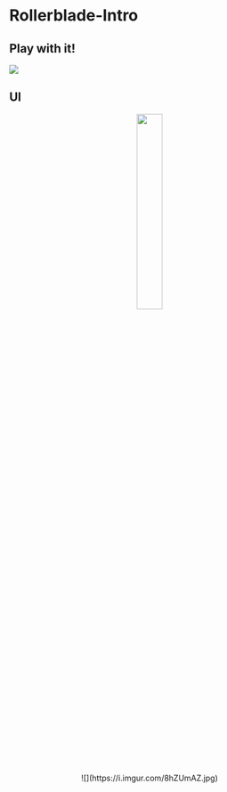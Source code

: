 # Rollerblade-Intro

## Play with it!
![](https://i.imgur.com/ifPcuqh.png)

## UI
<p align=center>
    <img src = "https://i.imgur.com/8hZUmAZ.jpg" width = 30% height = 30%>
</p>
<center>![](https://i.imgur.com/8hZUmAZ.jpg)</center>
